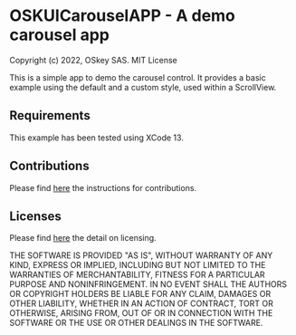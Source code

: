 # OSKUICarouselAPP - A demo carousel app

Copyright (c) 2022, OSkey SAS. MIT License

This is a simple app to demo the carousel control. It provides a basic example
using the default and a custom style, used within a ScrollView.

## Requirements

This example has been tested using XCode 13.

## Contributions

Please find [here](./CONTRIBUTING.md) the instructions for contributions.

## Licenses

Please find [here](./LICENSE) the detail on licensing.

THE SOFTWARE IS PROVIDED "AS IS", WITHOUT WARRANTY OF ANY KIND, EXPRESS OR
IMPLIED, INCLUDING BUT NOT LIMITED TO THE WARRANTIES OF MERCHANTABILITY,
FITNESS FOR A PARTICULAR PURPOSE AND NONINFRINGEMENT. IN NO EVENT SHALL THE
AUTHORS OR COPYRIGHT HOLDERS BE LIABLE FOR ANY CLAIM, DAMAGES OR OTHER
LIABILITY, WHETHER IN AN ACTION OF CONTRACT, TORT OR OTHERWISE, ARISING FROM,
OUT OF OR IN CONNECTION WITH THE SOFTWARE OR THE USE OR OTHER DEALINGS IN THE
SOFTWARE.
